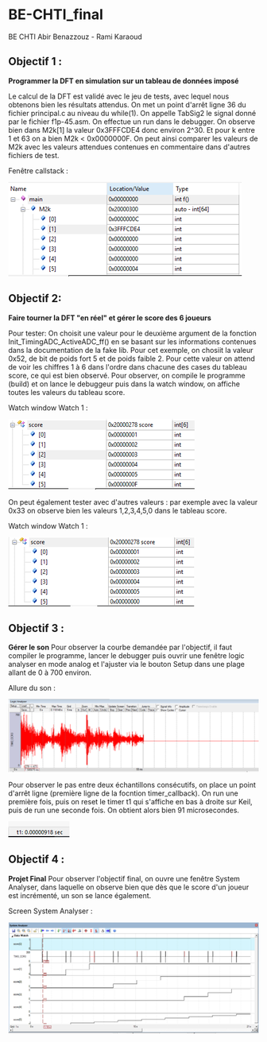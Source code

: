 # BE-CHTI_final
BE CHTI 
Abir Benazzouz - Rami Karaoud


## Objectif 1 :
**Programmer la DFT en simulation sur un tableau de données imposé**

Le calcul de la DFT est validé avec le jeu de tests, avec lequel nous obtenons bien les résultats attendus.
On met un point d'arrêt ligne 36 du fichier principal.c au niveau du while(1).
On appelle TabSig2 le signal donné par le fichier f1p-45.asm.
On effectue un run dans le debugger. On observe bien dans M2k[1] la valeur 0x3FFFCDE4 donc environ 2^30. Et pour k entre 1 et 63 on a bien M2k < 0x0000000F.
On peut ainsi comparer les valeurs de M2k avec les valeurs attendues contenues en commentaire dans d'autres fichiers de test.

Fenêtre callstack :

![](https://github.com/abirbenazzouz/BE-CHTI_final/blob/master/Screens%20/screen1.PNG)

## Objectif 2:
**Faire tourner la DFT "en réel" et gérer le score des 6 joueurs**

Pour tester: 
On choisit une valeur pour le deuxième argument de la fonction Init_TimingADC_ActiveADC_ff() en se basant sur les informations contenues dans la documentation de la fake lib. 
Pour cet exemple, on chosiit la valeur 0x52, de bit de poids fort 5 et de poids faible 2. Pour cette valeur on attend de voir les chiffres 1 à 6 dans l'ordre dans chacune des cases du tableau score, ce qui est bien observé.
Pour observer, on compile le programme (build) et on lance le debuggeur puis dans la watch window, on affiche toutes les valeurs du tableau score.

Watch window Watch 1 :

![](https://github.com/abirbenazzouz/BE-CHTI_final/blob/master/Screens%20/screen2.PNG)

On peut également tester avec d'autres valeurs : par exemple avec la valeur 0x33 on observe bien les valeurs 1,2,3,4,5,0 dans le tableau score.

Watch window Watch 1 :

![](https://github.com/abirbenazzouz/BE-CHTI_final/blob/master/Screens%20/screen3.PNG)

## Objectif 3 : 
**Gérer le son**
Pour observer la courbe demandée par l'objectif, il faut compiler le programme, lancer le debugger puis ouvrir une fenêtre logic analyser en mode analog et l'ajuster via le bouton Setup dans une plage allant de 0 à 700 environ.

Allure du son : 

![](https://github.com/abirbenazzouz/BE-CHTI_final/blob/master/Screens%20/screen4.PNG)


Pour observer le pas entre deux échantillons consécutifs, on place un point d'arrêt ligne (première ligne de la focntion timer_callback). On run une première fois, puis on reset le timer t1 qui s'affiche en bas à droite sur Keil, puis de run une seconde fois. On obtient alors bien 91 microsecondes.

![](https://github.com/abirbenazzouz/BE-CHTI_final/blob/master/Screens%20/screen5.PNG)


## Objectif 4 :
**Projet Final**
Pour observer l'objectif final, on ouvre une fenêtre System Analyser, dans laquelle on observe bien que dès que le score d'un joueur est incrémenté, un son se lance également.

Screen System Analyser :

![](https://github.com/abirbenazzouz/BE-CHTI_final/blob/master/Screens%20/screen6.PNG)

